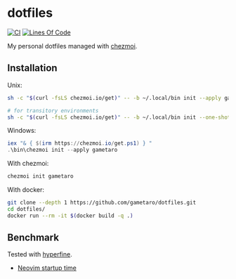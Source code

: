 # dotfiles

[![CI](https://github.com/gametaro/dotfiles/actions/workflows/ci.yml/badge.svg)](https://github.com/gametaro/dotfiles/actions/workflows/ci.yml)
[![Lines Of Code](https://tokei.rs/b1/github/gametaro/dotfiles?category=code)](https://github.com/XAMPPRocky/tokei)

My personal dotfiles managed with [chezmoi](https://github.com/twpayne/chezmoi).

## Installation

Unix:

```bash
sh -c "$(curl -fsLS chezmoi.io/get)" -- -b ~/.local/bin init --apply gametaro

# for transitory environments
sh -c "$(curl -fsLS chezmoi.io/get)" -- -b ~/.local/bin init --one-shot gametaro
```

Windows:

```powershell
iex "& { $(irm https://chezmoi.io/get.ps1) } "
.\bin\chezmoi init --apply gametaro
```
With chezmoi:

```bash
chezmoi init gametaro
```

With docker:

```bash
git clone --depth 1 https://github.com/gametaro/dotfiles.git
cd dotfiles/
docker run --rm -it $(docker build -q .)
```

## Benchmark

Tested with [hyperfine](https://github.com/sharkdp/hyperfine).

* [Neovim startup time](https://gametaro.github.io/dotfiles/dev/bench/)  
